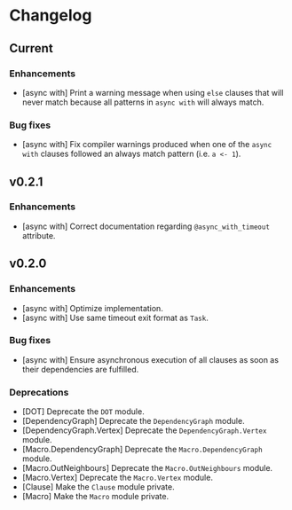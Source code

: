 # Changelog

## Current

### Enhancements

  * [async with] Print a warning message when using `else` clauses that will never match because all patterns in `async with` will always match.

### Bug fixes

  * [async with] Fix compiler warnings produced when one of the `async with` clauses followed an always match pattern (i.e. `a <- 1`). 

## v0.2.1

### Enhancements

  * [async with] Correct documentation regarding `@async_with_timeout` attribute.

## v0.2.0

### Enhancements

  * [async with] Optimize implementation.
  * [async with] Use same timeout exit format as `Task`.

### Bug fixes

  * [async with] Ensure asynchronous execution of all clauses as soon as their dependencies are fulfilled.

### Deprecations

  * [DOT] Deprecate the `DOT` module.
  * [DependencyGraph] Deprecate the `DependencyGraph` module.
  * [DependencyGraph.Vertex] Deprecate the `DependencyGraph.Vertex` module.
  * [Macro.DependencyGraph] Deprecate the `Macro.DependencyGraph` module.
  * [Macro.OutNeighbours] Deprecate the `Macro.OutNeighbours` module.
  * [Macro.Vertex] Deprecate the `Macro.Vertex` module.
  * [Clause] Make the `Clause` module private.
  * [Macro] Make the `Macro` module private.

